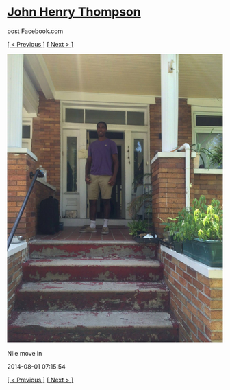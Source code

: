 # [John Henry Thompson](../README.md)
post Facebook.com

[[ < Previous ]](2014-08-01-15.md) [[ Next > ]](2014-08-01-17.md)

[![](../media/2014-08-01/Nile-move-in-15.jpg)](../README.md)

Nile move in

2014-08-01 07:15:54

[[ < Previous ]](2014-08-01-15.md) [[ Next > ]](2014-08-01-17.md)